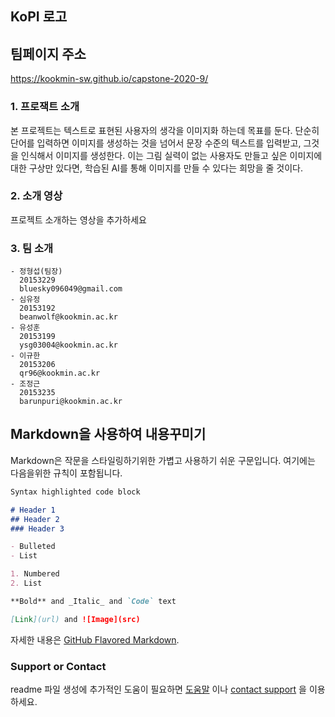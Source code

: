 ## KoPI 로고

## 팀페이지 주소
https://kookmin-sw.github.io/capstone-2020-9/

### 1. 프로잭트 소개

본 프로젝트는 텍스트로 표현된 사용자의 생각을 이미지화 하는데 목표를 둔다.
단순히 단어를 입력하면 이미지를 생성하는 것을 넘어서 문장 수준의 텍스트를 입력받고, 그것을 인식해서 이미지를 생성한다. 이는 그림 실력이 없는 사용자도 만들고 싶은 이미지에 대한 구상만 있다면, 학습된 AI를 통해 이미지를 만들 수 있다는 희망을 줄 것이다.

### 2. 소개 영상

프로젝트 소개하는 영상을 추가하세요

### 3. 팀 소개

    - 정형섭(팀장)
      20153229
      bluesky096049@gmail.com
    - 심유정
      20153192
      beanwolf@kookmin.ac.kr
    - 유성훈
      20153199
      ysg03004@kookmin.ac.kr
    - 이규한
      20153206
      qr96@kookmin.ac.kr
    - 조정근
      20153235
      barunpuri@kookmin.ac.kr


## Markdown을 사용하여 내용꾸미기

Markdown은 작문을 스타일링하기위한 가볍고 사용하기 쉬운 구문입니다. 여기에는 다음을위한 규칙이 포함됩니다.

```markdown
Syntax highlighted code block

# Header 1
## Header 2
### Header 3

- Bulleted
- List

1. Numbered
2. List

**Bold** and _Italic_ and `Code` text

[Link](url) and ![Image](src)
```

자세한 내용은 [GitHub Flavored Markdown](https://guides.github.com/features/mastering-markdown/).

### Support or Contact

readme 파일 생성에 추가적인 도움이 필요하면 [도움말](https://help.github.com/articles/about-readmes/) 이나 [contact support](https://github.com/contact) 을 이용하세요.
